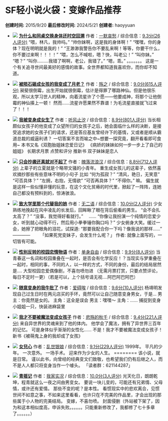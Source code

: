 # SF轻小说火袋：变嫁作品推荐

**创建时间:** 2015/9/20
**最后修改时间:** 2024/5/21
**创建者:** haoyyuan

*   [![](https://rs.sfacg.com/web/novel/images/NovelCover/Big/2020/05/ed16c00b-e09f-450d-ba71-330c20abe8ab.jpg)](https://book.sfacg.com/Novel/257690/)
    **[为什么和同桌交换身体还时空回溯](https://book.sfacg.com/Novel/257690/)**
    作者：[一默哀愁](#) / 综合信息：[9.3分(26人评分)](#)
    “喂，林凡，我帅吗。” “帅你妹啊，这是我的身体啊！” “嘿嘿，你的身体？现在明明就是我的！” “王渺渺我警告你不要乱来啊！等等，你要干什么，你不要过来啊！！！！” “喂，怎么不喊啦，嗯？快，叫老公！” “叫你妹。” “嗯？” “叫你………我错了啊啊，老公，我错了。” “嗯，乖。” 。。。。。。。 这是一个有关追寻世间最美好的感情的故事。全世界都知道我喜欢你，而你却不知道。

*   [![](https://rs.sfacg.com/web/novel/images/NovelCover/Big/2020/03/13a1bcf4-1653-4db9-b2d6-2b71d3ccf49e.jpg)](https://book.sfacg.com/Novel/49259/)
    **[被陨石砸成女孩的我变成了月老？](https://book.sfacg.com/Novel/49259/)**
    作者：[殇之](#) / 综合信息：[9.0分(615人评分)](#)
    昶斐很倒霉，出生开始就很倒霉，估计是得罪了哪路神仙。但是他很乐观，所以太学习世人的精神，向着流星许了个愿——他要成神，将那个让他倒霉的神仙揍上一顿！ 然而……流星许愿果然不靠谱！为毛流星直接就飞过来了！！！

*   [![](https://rs.sfacg.com/web/novel/images/NovelCover/Big/defaultNew.jpg)](https://book.sfacg.com/Novel/57082/)
    **[我被变身成女生了](https://book.sfacg.com/Novel/57082/)**
    作者：[听风止汐](#) / 综合信息：[8.9分(801人评分)](#)
    当长相颇似女孩子的他变成了众望所归的女孩子之后，她会面临什么样的决断，是接受追求她的女孩子们的请求，还是答应基友曾经许下的基情，又或者是顺从霸道总裁的威逼利诱？ 一切答案不言而喻之中~想要一探究竟，翻开看看即可食用~ 本书又名《双胞胎姐妹恋爱日记》 《病娇的妹妹如何一步一步上了自己的姐姐》 长期求月票 点赞和评分 推新书 双子妹妹是恋人

*   [![](https://rs.sfacg.com/web/novel/images/NovelCover/Big/2019/11/67df7991-01d3-49c8-af07-6b6f87b6fc6d.jpg)](https://book.sfacg.com/Novel/75656/)
    **[只会抄袭还真就对不起了](https://book.sfacg.com/Novel/75656/)**
    作者：[魄落流浪汉](#) / 综合信息：[8.8分(712人评分)](#)
    上辈子的立夏就是个略带文骚的小青年。 重生成女孩儿的这辈子，依然喜欢摘抄那些有些意味不明的小句子 比如 “何为孤寂？” “清风，艳日，无笑意” “可否具体？” “左拥，右抱，无情欲” “可否再具体？” “不得你。” 嘛。 偏生就是这样一些似懂非懂的玩意，在这个文化贫瘠的时代里，掀起了一阵阵，连她自己都没有预料到的，惊涛骇浪。

*   [![](https://rs.sfacg.com/web/novel/images/NovelCover/Big/2020/07/5dbed093-086e-4a6f-948d-9d507c55ee3e.jpg)](https://book.sfacg.com/Novel/341120/)
    **[致大学里那个代替我的她](https://book.sfacg.com/Novel/341120/)**
    作者：[无二语](#) / 综合信息：[10.0分(2人评分)](#)
    少女熟练地挽起在风中凌乱的长发后，回眸瞅了眼在背后偷看的男生。 “会不会扎太高了？” “没事，我觉得好看就行。” 　…… “你像让我扮演一个纯情的恋爱少女，听到就心动得不行，然后用小拳拳锤你胸口吗？” 少女俯身大笑。缓过一会，她擦了把眼角的泪花，试探道: “那要我配合你一下吗？像我说的那样……” ————　　 「如果死党变妹子，会发生什么呢？」 作者: 就像上面写的，一切皆有可能。

*   [![](https://rs.sfacg.com/web/novel/images/NovelCover/Big/2020/02/60c320fc-119a-4856-9513-929e83fa8bb6.jpg)](https://book.sfacg.com/Novel/288127/)
    **[性别反转的校园恋情物语](https://book.sfacg.com/Novel/288127/)**
    作者：[单身自由](#) / 综合信息：[9.9分(8人评分)](#)
    当青春这一名词和校园重叠在一起时，是否会有化学反应！？当现实与梦重叠在一起时，相同的事，不同的人，以一样的方式，不同的身份，最后的结局居然是.... 大型校园恋爱偶像剧，不喜勿喷勿进 （无需月票打赏，只要点赞评论，每日不定时一更）（若是可以，上个括号请无视....阿巴阿巴阿巴）

*   [![](https://rs.sfacg.com/web/novel/images/NovelCover/Big/2020/04/e6e43a85-5df9-4c30-be61-415bcd69382f.jpg)](https://book.sfacg.com/Novel/315213/)
    **[随意变身的我牛批了](https://book.sfacg.com/Novel/315213/)**
    作者：[爱碍唉](#) / 综合信息：[9.6分(10人评分)](#)
    杨靖明发现自己过生日时在两元店买的手环，竟然可以让自己随意变身男女，于是… 男主：你竟然是女的。 主角：这全是误会 男主：嘿嘿～ 主角：…… 捕捉到变身小姐姐一只，快装进麻袋里

*   [![](https://rs.sfacg.com/web/novel/images/NovelCover/Big/2020/05/1c99836d-6a58-4b68-91ba-e7f7c9d6c581.jpg)](https://book.sfacg.com/Novel/271442/)
    **[我才不要被魔法变成女孩子](https://book.sfacg.com/Novel/271442/)**
    作者：[悲殇的秋千](#) / 综合信息：[9.4分(221人评分)](#)
    来自异世界的灵魂来到了他的体内。 他学会了魔法，拥有了异世界三百年的记忆。 可是身体似乎渐渐的女性化...... 不是！我才不要被魔法变成女孩子！ 新书《被萌鬼上身的我却成了女孩》

*   [![](https://rs.sfacg.com/web/novel/images/NovelCover/Big/2021/12/a73a77b1-9d2d-4183-9bfe-736f662e60d3.jpg)](https://book.sfacg.com/Novel/247674/)
    **[女兒心](https://book.sfacg.com/Novel/247674/)**
    作者：[乱世银娘](#) / 综合信息：[9.1分(229人评分)](#)
    1999年。 平凡的少年。 一次意外。 一场手术。 迎来作为少女的人生。 ======== 该小说，就是日常。 谨以此书，向曾经的经典变文们致敬，也希望我们仍有后继之人，而不是人人都只将变身当作一个噱头。 「读者群：621144287」

*   [![](https://rs.sfacg.com/web/novel/images/NovelCover/Big/2023/04/dad905d8-1957-43a7-82ef-5c1cefacd3dc.jpg)](https://book.sfacg.com/Novel/300630/)
    **[青摇记](https://book.sfacg.com/Novel/300630/)**
    作者：[我家实况](#) / 综合信息：[10.0分(3人评分)](#)
    光天化日，朗朗乾坤，程青就这么一夜之间由男变女。 要说一块儿变的，可能还有兄弟情、父母情，或许还有爱情。 那些不变的呢？是本性。 看惯现实中的悲欢离合，见惯世间不如意之事，不如来这里看看，也许只在不完美的作品里，才会出现的那些属于小人物的完美结局。 变嫁，不喜勿喷。 封面侵删（外站被下架了，因为和这本相似度高，申诉失败。。。。。。只能重新修改了，我都修了七十多章了。。。。。。）
